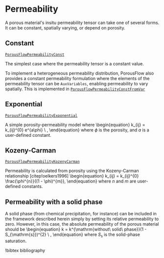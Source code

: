 # Permeability

A porous material's insitu permeability tensor can take one of several forms. It can be constant,
spatially varying, or depend on porosity.

## Constant

[`PorousFlowPermeabilityConst`](/PorousFlowPermeabilityConst.md)

The simplest case where the permeability tensor is a constant value.

To implement a heterogeneous permeability distribution, PorousFlow also provides a constant
permeability formulation where the elements of the permeability tensor can be `AuxVariables`,
enabling permeability to vary spatially. This is implemented in
[`PorousFlowPermeabilityConstFromVar`](/PorousFlowPermeabilityConstFromVar.md)

## Exponential

[`PorousFlowPermeabilityExponential`](/PorousFlowPermeabilityExponential.md)

A simple porosity-permeability model where
\begin{equation}
k_{ij} = k_{ij}^{0} e^{a\phi} \ ,
\end{equation}
where $\phi$ is the porosity, and $a$ is a user-defined constant.

## Kozeny-Carman

[`PorousFlowPermeabilityKozenyCarman`](/PorousFlowPermeabilityKozenyCarman.md)

Permeability is calculated from porosity using the Kozeny-Carman relationship [citep!oelkers1996]
\begin{equation}
k_{ij} = k_{ij}^{0} \frac{\phi^{n}}{(1 - \phi)^{m}},
\end{equation}
where $n$ and $m$ are user-defined constants.

## Permeability with a solid phase

A solid phase (from chemical precipitation, for instance) can be included in the framework described
herein simply by setting its relative permeability to zero.  However, in this case, the absolute
permeability of the porous material should be
\begin{equation}
k = k^{\mathrm{without\ solid\ phase}}(1 - S_{\mathrm{s}})^{2} \ ,
\end{equation}
where $S_{\mathrm{s}}$ is the solid-phase saturation.


!bibtex bibliography
